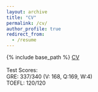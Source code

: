 ```yaml
---
layout: archive
title: "CV"
permalink: /cv/
author_profile: true
redirect_from:
  - /resume
---
```


{% include base_path %}
<a href="https://dimplekochar.github.io/files/CV_Dimple_Kochar.pdf">CV</a><br>
<br>
Test Scores: <br>
GRE: 337/340 (V: 168, Q:169, W:4) <br>
TOEFL: 120/120

 
